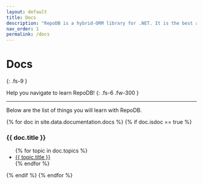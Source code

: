 ```yaml
---
layout: default
title: Docs
description: "RepoDB is a hybrid-ORM library for .NET. It is the best alternative ORM to both Dapper and EntityFramework."
nav_order: 1
permalink: /docs
---
```


# Docs
{: .fs-9 }

Help you navigate to learn RepoDB!
{: .fs-6 .fw-300 }

---

Below are the list of things you will learn with RepoDB.

{% for doc in site.data.documentation.docs %}
{% if doc.isdoc == true %}

### {{ doc.title }}

<ul>
    {% for topic in doc.topics %}
    <li><a href="{{ topic.url }}">{{ topic.title }}</a></li>
    {% endfor %}
</ul>

{% endif %}
{% endfor %}
